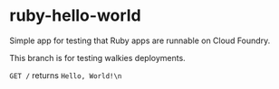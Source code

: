 # ruby-hello-world

Simple app for testing that Ruby apps are runnable on Cloud Foundry.

This branch is for testing walkies deployments.

`GET /` returns `Hello, World!\n`